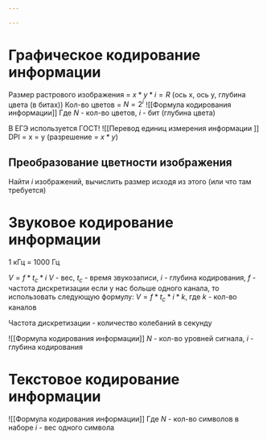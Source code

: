 ```yaml
---

---
```

#  Графическое кодирование информации
Размер растрового изображения = $x*y*i = R$ (ось x, ось y, глубина цвета (в битах))
Кол-во цветов = $N = 2^i$
![[Формула кодирования информации]]
Где $N$ - кол-во цветов, $i$ - бит (глубина цвета)

В ЕГЭ используется ГОСТ!
![[Перевод единиц измерения информации ]]
DPI = x = y (разрешение = $x*y$)

## Преобразование цветности изображения
Найти $i$ изображений, вычислить размер исходя из этого (или что там требуется)

#  Звуковое кодирование информации
1 кГц = 1000 Гц

$V=f*t_c*i$
$V$ - вес, $t_c$ - время звукозаписи, $i$ - глубина кодирования, $f$ - частота дискретизации
если у нас больше одного канала, то использовать следующую формулу:
$V = f*t_c*i*k$, где $k$ - кол-во каналов

Частота дискретизации - количество колебаний в секунду

![[Формула кодирования информации]]
$N$ - кол-во уровней сигнала, $i$ - глубина кодирования

# Текстовое кодирование информации
![[Формула кодирования информации]]
Где $N$ - кол-во символов в наборе
$i$ - вес одного символа